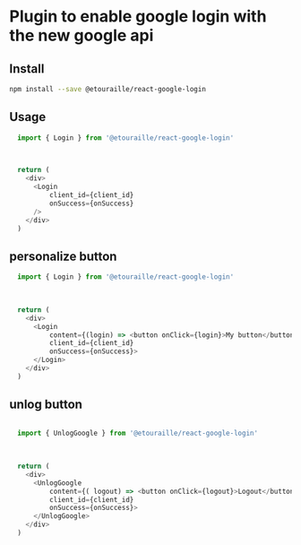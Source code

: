 # Plugin to enable google login with the new google api
## Install
```bash
npm install --save @etouraille/react-google-login
```
## Usage
```javascript
  import { Login } from '@etouraille/react-google-login'
  


  return (
    <div>
      <Login 
          client_id={client_id} 
          onSuccess={onSuccess} 
      />
    </div>
  )
```

## personalize button

```javascript
  import { Login } from '@etouraille/react-google-login'
  

  
  return (
    <div>
      <Login 
          content={(login) => <button onClick={login}>My button</button>}
          client_id={client_id} 
          onSuccess={onSuccess}>
      </Login>
    </div>
  )
```

## unlog button

```javascript
  
  import { UnlogGoogle } from '@etouraille/react-google-login'
  

  
  return (
    <div>
      <UnlogGoogle 
          content={( logout) => <button onClick={logout}>Logout</button>} 
          client_id={client_id} 
          onSuccess={onSuccess}>
      </UnlogGoogle>
    </div>
  )
```

